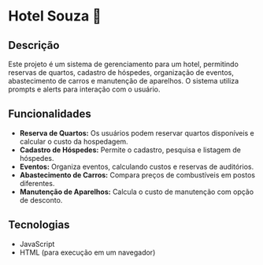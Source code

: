 # Hotel Souza 🥥

## Descrição
Este projeto é um sistema de gerenciamento para um hotel, permitindo reservas de quartos, cadastro de hóspedes, organização de eventos, abastecimento de carros e manutenção de aparelhos. O sistema utiliza prompts e alerts para interação com o usuário.

## Funcionalidades
- **Reserva de Quartos:** Os usuários podem reservar quartos disponíveis e calcular o custo da hospedagem.
- **Cadastro de Hóspedes:** Permite o cadastro, pesquisa e listagem de hóspedes.
- **Eventos:** Organiza eventos, calculando custos e reservas de auditórios.
- **Abastecimento de Carros:** Compara preços de combustíveis em postos diferentes.
- **Manutenção de Aparelhos:** Calcula o custo de manutenção com opção de desconto.

## Tecnologias
- JavaScript
- HTML (para execução em um navegador)
